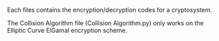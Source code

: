 Each files contains the encryption/decryption codes for a cryptosystem.

The Collision Algorithm file (Collision Algorithm.py) only works on the Elliptic Curve ElGamal encryption scheme. 

